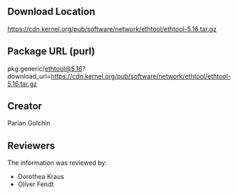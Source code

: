 ## Download Location

https://cdn.kernel.org/pub/software/network/ethtool/ethtool-5.16.tar.gz

## Package URL (purl)

pkg:generic/ethtool@5.16?download_url=https://cdn.kernel.org/pub/software/network/ethtool/ethtool-5.16.tar.gz

## Creator

Parian Golchin

## Reviewers

The information was reviewed by:

* Dorothea Kraus
* Oliver Fendt

